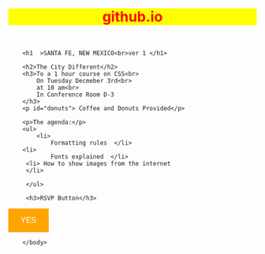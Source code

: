 
# github.io
<!DOCTYPE html>
<html lang="en">
    <head>
        <meta charset="utf-8">
        <title>Project: Santa Fe</title>
        <style>
        h1 {color: red; background-color: yellow; font-weight: bold; font: 20px;   text-align: center; }    
        h2 {color: black;
            background-color: YELLOW;
            text-align: center; font-family: cursive,monospace;}
        h3 {color: black;
            background-color: tan;
            text-align: center;}
            
            #donuts{background-color: LIGHTblue; 
            font-family: cursive,monospace;}
      
            .button {
    background-color: orange;
    border: none;
    color: white;
    padding: 15px 25px;
    text-align: center;
    font-size: 16px;
    cursor: pointer;
}
.button:hover {
    background-color: green;}
    </style>        
    </head>
    <body>
        
        <h1  >SANTA FE, NEW MEXICO<br>ver 1 </h1>
        
        <h2>The City Different</h2>
        <h3>To a 1 hour course on CSS<br>
            On Tuesday Decmeber 3rd<br>
            at 10 am<br>
            In Conference Room D-3
        </h3>
        <p id="donuts"> Coffee and Donuts Provided</p>
        
        <p>The agenda:</p>
        <ul>
            <li>
                Formatting rules  </li>
        <li>
                Fonts explained  </li>   
         <li> How to show images from the internet
         </li>
        
         </ul>
         
         <h3>RSVP Button</h3>


<button class="button">YES</button>

        </body>
</html>
